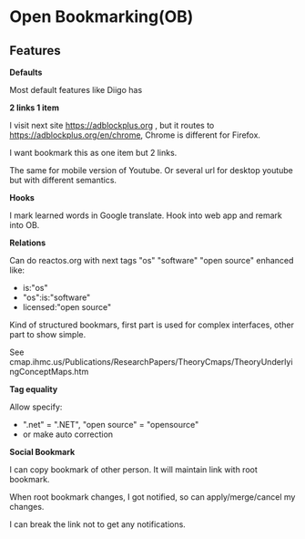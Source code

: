 
Open Bookmarking(OB)
====


Features
---

**Defaults**

Most default features like Diigo has

**2 links 1 item** 

I visit next site https://adblockplus.org  , but it routes to https://adblockplus.org/en/chrome, Chrome is different for Firefox.

I want bookmark this as one item but 2 links.

The same for mobile version of Youtube. Or several url for desktop youtube but with different semantics.

**Hooks**

I mark learned words in Google translate. Hook into web app and remark into OB.


**Relations**

Can do reactos.org with next tags "os" "software" "open source" enhanced like:

- is:"os"  
- "os":is:"software"
- licensed:"open source"

Kind of structured bookmars, first part is used for complex interfaces, other part to show simple.

See cmap.ihmc.us/Publications/ResearchPapers/TheoryCmaps/TheoryUnderlyingConceptMaps.htm


**Tag equality**

Allow specify:

- ".net"  = ".NET", "open source" = "opensource" 
- or make auto correction

**Social Bookmark**

I can copy bookmark of other person. It will maintain link with root bookmark.

When root bookmark changes, I got notified, so can apply/merge/cancel my changes.

I can break the link not to get any notifications.


